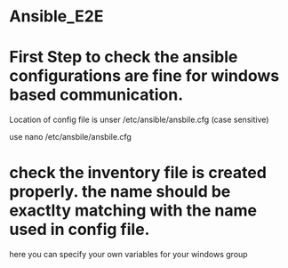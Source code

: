 # Ansible_E2E

# First Step to check the ansible configurations are fine for windows based communication.

Location of config file is unser /etc/ansible/ansbile.cfg (case sensitive)

use nano /etc/ansbile/ansbile.cfg

# check the inventory file is created properly. the name should be exactlty matching with the name used in config file.
here you can specify your own variables for your windows group 
